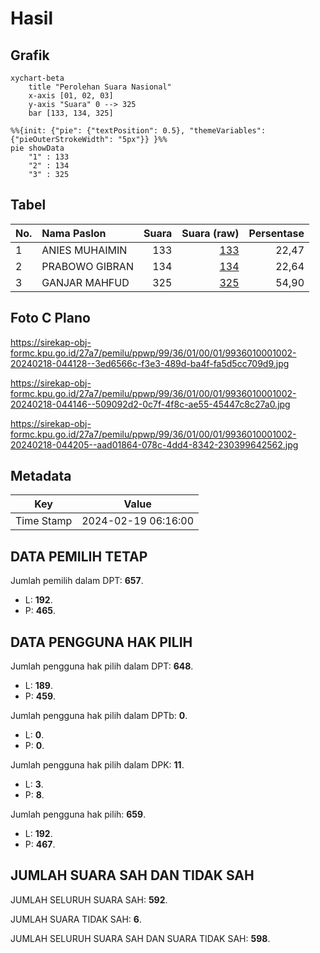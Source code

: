 # Hasil

## Grafik

```mermaid
xychart-beta
    title "Perolehan Suara Nasional"
    x-axis [01, 02, 03]
    y-axis "Suara" 0 --> 325
    bar [133, 134, 325]
```

```mermaid
%%{init: {"pie": {"textPosition": 0.5}, "themeVariables": {"pieOuterStrokeWidth": "5px"}} }%%
pie showData
    "1" : 133
    "2" : 134
    "3" : 325
```

## Tabel

| No. | Nama Paslon    | Suara | Suara (raw) | Persentase |
|:--- |:-------------- | -----:| -----------:| ----------:|
| 1   | ANIES MUHAIMIN | 133   | [133][p-1]  | 22,47      |
| 2   | PRABOWO GIBRAN | 134   | [134][p-2]  | 22,64      |
| 3   | GANJAR MAHFUD  | 325   | [325][p-3]  | 54,90      |


[p-1]: https://github.com/gigit-pemilu/pemilu-2024/blob/main/pilpres/hitung-suara/sub/99-luar-negeri/sub/36-den-haag-belanda/sub/01-den-haag-belanda/sub/0001-den-haag-belanda/sub/002-pos-002/sub/paslon-1.txt
[p-2]: https://github.com/gigit-pemilu/pemilu-2024/blob/main/pilpres/hitung-suara/sub/99-luar-negeri/sub/36-den-haag-belanda/sub/01-den-haag-belanda/sub/0001-den-haag-belanda/sub/002-pos-002/sub/paslon-2.txt
[p-3]: https://github.com/gigit-pemilu/pemilu-2024/blob/main/pilpres/hitung-suara/sub/99-luar-negeri/sub/36-den-haag-belanda/sub/01-den-haag-belanda/sub/0001-den-haag-belanda/sub/002-pos-002/sub/paslon-3.txt

## Foto C Plano

https://sirekap-obj-formc.kpu.go.id/27a7/pemilu/ppwp/99/36/01/00/01/9936010001002-20240218-044128--3ed6566c-f3e3-489d-ba4f-fa5d5cc709d9.jpg

https://sirekap-obj-formc.kpu.go.id/27a7/pemilu/ppwp/99/36/01/00/01/9936010001002-20240218-044146--509092d2-0c7f-4f8c-ae55-45447c8c27a0.jpg

https://sirekap-obj-formc.kpu.go.id/27a7/pemilu/ppwp/99/36/01/00/01/9936010001002-20240218-044205--aad01864-078c-4dd4-8342-230399642562.jpg


## Metadata

| Key        | Value               |
| ---------- | ------------------- |
| Time Stamp | 2024-02-19 06:16:00 |


## DATA PEMILIH TETAP

Jumlah pemilih dalam DPT: **657**.
 * L: **192**.
 * P: **465**.

## DATA PENGGUNA HAK PILIH

Jumlah pengguna hak pilih dalam DPT: **648**.
 * L: **189**.
 * P: **459**.

Jumlah pengguna hak pilih dalam DPTb: **0**.
 * L: **0**.
 * P: **0**.

Jumlah pengguna hak pilih dalam DPK: **11**.
 * L: **3**.
 * P: **8**.

Jumlah pengguna hak pilih: **659**.
 * L: **192**.
 * P: **467**.

## JUMLAH SUARA SAH DAN TIDAK SAH

JUMLAH SELURUH SUARA SAH: **592**.

JUMLAH SUARA TIDAK SAH: **6**.

JUMLAH SELURUH SUARA SAH DAN SUARA TIDAK SAH: **598**.



